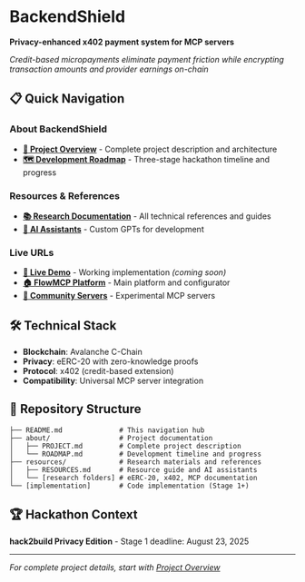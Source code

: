 # BackendShield

**Privacy-enhanced x402 payment system for MCP servers**

*Credit-based micropayments eliminate payment friction while encrypting transaction amounts and provider earnings on-chain*

## 📋 Quick Navigation

### About BackendShield
- **[📖 Project Overview](about/PROJECT.md)** - Complete project description and architecture
- **[🗺️ Development Roadmap](about/ROADMAP.md)** - Three-stage hackathon timeline and progress

### Resources & References
- **[📚 Research Documentation](resources/RESOURCES.md)** - All technical references and guides
- **[🤖 AI Assistants](resources/RESOURCES.md#ai-assistants--tools)** - Custom GPTs for development

### Live URLs
- **[🚀 Live Demo](https://community.flowmcp.org/backendshield)** - Working implementation *(coming soon)*
- **[🏠 FlowMCP Platform](https://www.flowmcp.org)** - Main platform and configurator
- **[🧪 Community Servers](https://community.flowmcp.org)** - Experimental MCP servers

## 🛠️ Technical Stack

- **Blockchain**: Avalanche C-Chain
- **Privacy**: eERC-20 with zero-knowledge proofs
- **Protocol**: x402 (credit-based extension)
- **Compatibility**: Universal MCP server integration

## 📁 Repository Structure

```
├── README.md              # This navigation hub
├── about/                 # Project documentation
│   ├── PROJECT.md         # Complete project description
│   └── ROADMAP.md         # Development timeline and progress
├── resources/             # Research materials and references
│   ├── RESOURCES.md       # Resource guide and AI assistants
│   └── [research folders] # eERC-20, x402, MCP documentation
└── [implementation]       # Code implementation (Stage 1+)
```

## 🏆 Hackathon Context

**hack2build Privacy Edition** - Stage 1 deadline: August 23, 2025

---

*For complete project details, start with [Project Overview](about/PROJECT.md)*